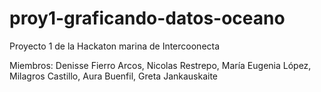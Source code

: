 # proy1-graficando-datos-oceano
Proyecto 1 de la Hackaton marina de Intercoonecta

Miembros: Denisse Fierro Arcos, Nicolas Restrepo, María Eugenia López, Milagros Castillo, Aura Buenfil, Greta Jankauskaite

